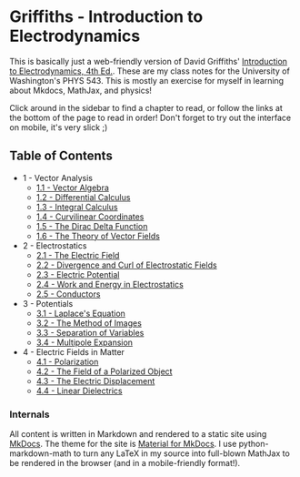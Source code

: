 # Griffiths - Introduction to Electrodynamics

This is basically just a web-friendly version of David Griffiths' [Introduction to Electrodynamics, 4th Ed.](https://www.pearson.com/us/higher-education/program/Griffiths-Introduction-to-Electrodynamics-4th-Edition/PGM249908.html). These are my class notes for the University of Washington's PHYS 543. This is mostly an exercise for myself in learning about Mkdocs, MathJax, and physics!

Click around in the sidebar to find a chapter to read, or follow the links at the bottom of the page to read in order! Don't forget to try out the interface on mobile, it's very slick ;)

## Table of Contents

- 1 - Vector Analysis
    - [1.1 - Vector Algebra](ch1-1.md)
    - [1.2 - Differential Calculus](ch1-2.md)
    - [1.3 - Integral Calculus](ch1-3.md)
    - [1.4 - Curvilinear Coordinates](ch1-4.md)
    - [1.5 - The Dirac Delta Function](ch1-5.md)
    - [1.6 - The Theory of Vector Fields](ch1-6.md)
- 2 - Electrostatics
    - [2.1 - The Electric Field](ch2-1.md)
    - [2.2 - Divergence and Curl of Electrostatic Fields](ch2-2.md)
    - [2.3 - Electric Potential](ch2-3.md)
    - [2.4 - Work and Energy in Electrostatics](ch2-4.md)
    - [2.5 - Conductors](ch2-5.md)
- 3 - Potentials
    - [3.1 - Laplace's Equation](ch3-1.md)
    - [3.2 - The Method of Images](ch3-2.md)
    - [3.3 - Separation of Variables](ch3-3.md)
    - [3.4 - Multipole Expansion](ch3-4.md)
- 4 - Electric Fields in Matter
    - [4.1 - Polarization](ch4-1.md)
    - [4.2 - The Field of a Polarized Object](ch4-2.md)
    - [4.3 - The Electric Displacement](ch4-3.md)
    - [4.4 - Linear Dielectrics](ch4-4.md)


### Internals

All content is written in Markdown and rendered to a static site using [MkDocs](https://www.mkdocs.org/). The theme for the site is [Material for MkDocs](https://squidfunk.github.io/mkdocs-material). I use python-markdown-math to turn any LaTeX in my source into full-blown MathJax to be rendered in the browser (and in a mobile-friendly format!).
